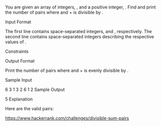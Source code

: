 You are given an array of  integers, , and a positive integer, . Find and print the number of pairs where  and  +  is divisible by .

Input Format

The first line contains  space-separated integers,  and , respectively. 
The second line contains  space-separated integers describing the respective values of .

Constraints

Output Format

Print the number of  pairs where  and  +  is evenly divisible by .

Sample Input

6 3
1 3 2 6 1 2
Sample Output

 5
Explanation

Here are the  valid pairs:

https://www.hackerrank.com/challenges/divisible-sum-pairs
